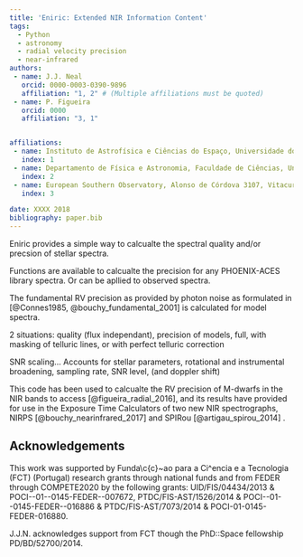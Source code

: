 ```yaml
---
title: 'Eniric: Extended NIR Information Content'
tags:
  - Python
  - astronomy
  - radial velocity precision
  - near-infrared
authors:
 - name: J.J. Neal
   orcid: 0000-0003-0390-9896
   affiliation: "1, 2" # (Multiple affiliations must be quoted)
 - name: P. Figueira
   orcid: 0000
   affiliation: "3, 1"


affiliations:
 - name: Instituto de Astrofísica e Ciências do Espaço, Universidade do Porto, CAUP, Rua das Estrelas, 4150-762, Porto, Portugal
   index: 1
 - name: Departamento de Física e Astronomia, Faculdade de Ciências, Universidade do Porto, Rua do Campo Alegre, 4169-007, Porto, Portugal
   index: 2
 - name: European Southern Observatory, Alonso de Córdova 3107, Vitacura, Casilla 19001, Santiago 19, Chile
   index: 3

date: XXXX 2018
bibliography: paper.bib
---
```


Eniric provides a simple way to calcualte the spectral quality and/or precsion of stellar spectra.

Functions are available to calcualte the precision for any PHOENIX-ACES library spectra.
Or can be apllied to  observed spectra.

The fundamental RV precision as provided by photon noise as formulated in [@Connes1985, @bouchy_fundamental_2001] is calculated for model spectra.

2 situations:  quality (flux independant), precision of models, full, with masking of telluric lines, or with perfect telluric correction

SNR scaling...
Accounts for stellar parameters, rotational and instrumental broadening, sampling rate, SNR level, (and doppler shift)

This code has been used to calcualte the RV precision of M-dwarfs in the NIR bands to access [@figueira_radial_2016], and its results have provided for use in the  Exposure Time Calculators of two new NIR spectrographs, NIRPS [@bouchy_nearinfrared_2017] and SPIRou [@artigau_spirou_2014] . 


## Acknowledgements

This work was supported by Funda\c{c}\~ao para a Ci\^encia e a Tecnologia (FCT) (Portugal) research grants through national funds and from FEDER through COMPETE2020 by the following grants: UID/FIS/04434/2013 & POCI--01--0145-FEDER--007672, PTDC/FIS-AST/1526/2014 & POCI--01--0145-FEDER--016886 & PTDC/FIS-AST/7073/2014 & POCI-01-0145-FEDER-016880.
<!--  -->
J.J.N. acknowledges support from FCT though the PhD::Space fellowship PD/BD/52700/2014.

  
